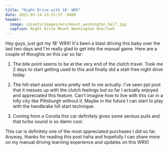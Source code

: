 ```yaml
---
title: "Night Drive with 18' WRX"
date: 2021-03-14 23:21:17 -0400
header:
  image: /assets/images/wrx/mount_washington_half.jpg
  caption: Night Drive Mount Washington Overlook
---
```


Hey guys, just got my 18' WRX! It's been a blast driving this baby over the last
two days and I'm really glad to get into the manual game.
Here are a couple of thoughts on this car so far:

1. The bite point seems to be at the very end of the clutch travel. 
Took me 2 days to start getting used to this and finally did a stall-free 
night drive today.

1. The hill-start assist works pretty well to me actually. I've seen ppl post 
that it messes up with the clutch feelings but so far I actually enjoyed and 
appreciated this feature. Can't imagine how to live with this car in a hilly 
city like Pittsburgh without it. 
Maybe in the future I can start to play with the handbrake hill start technique.

1. Coming from a Corolla this car definitely gives some serious pulls and that 
turbo sound is so damn cool.

This car is definitely one of the most appreciated purchases I did so far. 
Anyway, thanks for reading this post haha and hopefully I can share more on my manual driving learning experience and updates on this WRX!


